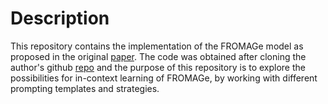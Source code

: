 # Description

This repository contains the implementation of the FROMAGe model as proposed in the original [paper](https://arxiv.org/pdf/2301.13823.pdf). The code was obtained after cloning the author's github [repo](https://github.com/kohjingyu/fromage) and the purpose of this repository is to explore the possibilities for in-context learning of FROMAGe, by working with different prompting templates and strategies. 
